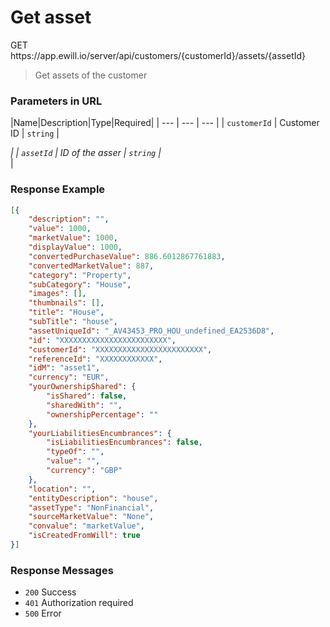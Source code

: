 # Get asset

<div class="method method-get">GET</div> <span class="url">https://app.ewill.io/server/api/customers/{customerId}/assets/{assetId}</span>

> Get assets of the customer

### Parameters in URL

|Name|Description|Type|Required|
| --- | --- | --- |
| `customerId` | Customer ID | `string` | <div class="required">*</div> |
| `assetId` | ID of the asser | `string` | <div class="required">*</div> |


### Response Example

```json
[{
    "description": "",
    "value": 1000,
    "marketValue": 1000,
    "displayValue": 1000,
    "convertedPurchaseValue": 886.6012867761883,
    "convertedMarketValue": 887,
    "category": "Property",
    "subCategory": "House",
    "images": [],
    "thumbnails": [],
    "title": "House",
    "subTitle": "house",
    "assetUniqueId": "_AV43453_PRO_HOU_undefined_EA2536D8",
    "id": "XXXXXXXXXXXXXXXXXXXXXXXX",
    "customerId": "XXXXXXXXXXXXXXXXXXXXXXXX",
    "referenceId": "XXXXXXXXXXXX",
    "idM": "asset1",
    "currency": "EUR",
    "yourOwnershipShared": {
        "isShared": false,
        "sharedWith": "",
        "ownershipPercentage": ""
    },
    "yourLiabilitiesEncumbrances": {
        "isLiabilitiesEncumbrances": false,
        "typeOf": "",
        "value": "",
        "currency": "GBP"
    },
    "location": "",
    "entityDescription": "house",
    "assetType": "NonFinancial",
    "sourceMarketValue": "None",
    "convalue": "marketValue",
    "isCreatedFromWill": true
}]
```

### Response Messages

* `200` Success
* `401` Authorization required
* `500` Error
